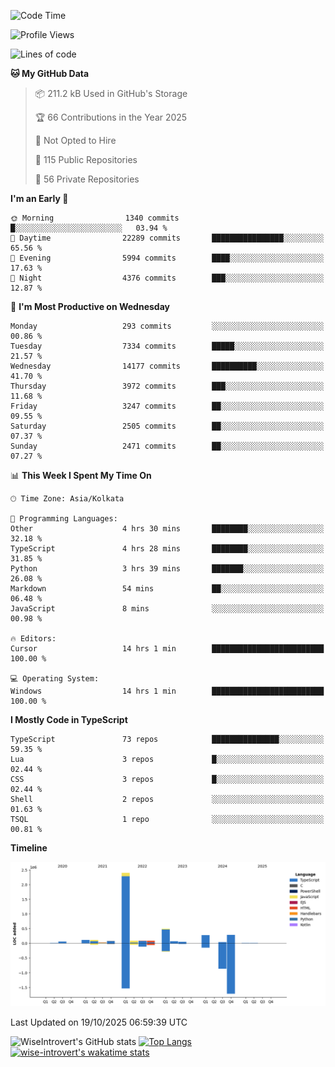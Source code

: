 <!--START_SECTION:waka-->
![Code Time](http://img.shields.io/badge/Code%20Time-4%2C392%20hrs%207%20mins-blue)

![Profile Views](http://img.shields.io/badge/Profile%20Views-0-blue)

![Lines of code](https://img.shields.io/badge/From%20Hello%20World%20I%27ve%20Written-4.2%20million%20lines%20of%20code-blue)

**🐱 My GitHub Data** 

> 📦 211.2 kB Used in GitHub's Storage 
 > 
> 🏆 66 Contributions in the Year 2025
 > 
> 🚫 Not Opted to Hire
 > 
> 📜 115 Public Repositories 
 > 
> 🔑 56 Private Repositories 
 > 
**I'm an Early 🐤** 

```text
🌞 Morning                1340 commits        █░░░░░░░░░░░░░░░░░░░░░░░░   03.94 % 
🌆 Daytime                22289 commits       ████████████████░░░░░░░░░   65.56 % 
🌃 Evening                5994 commits        ████░░░░░░░░░░░░░░░░░░░░░   17.63 % 
🌙 Night                  4376 commits        ███░░░░░░░░░░░░░░░░░░░░░░   12.87 % 
```
📅 **I'm Most Productive on Wednesday** 

```text
Monday                   293 commits         ░░░░░░░░░░░░░░░░░░░░░░░░░   00.86 % 
Tuesday                  7334 commits        █████░░░░░░░░░░░░░░░░░░░░   21.57 % 
Wednesday                14177 commits       ██████████░░░░░░░░░░░░░░░   41.70 % 
Thursday                 3972 commits        ███░░░░░░░░░░░░░░░░░░░░░░   11.68 % 
Friday                   3247 commits        ██░░░░░░░░░░░░░░░░░░░░░░░   09.55 % 
Saturday                 2505 commits        ██░░░░░░░░░░░░░░░░░░░░░░░   07.37 % 
Sunday                   2471 commits        ██░░░░░░░░░░░░░░░░░░░░░░░   07.27 % 
```


📊 **This Week I Spent My Time On** 

```text
🕑︎ Time Zone: Asia/Kolkata

💬 Programming Languages: 
Other                    4 hrs 30 mins       ████████░░░░░░░░░░░░░░░░░   32.18 % 
TypeScript               4 hrs 28 mins       ████████░░░░░░░░░░░░░░░░░   31.85 % 
Python                   3 hrs 39 mins       ███████░░░░░░░░░░░░░░░░░░   26.08 % 
Markdown                 54 mins             ██░░░░░░░░░░░░░░░░░░░░░░░   06.48 % 
JavaScript               8 mins              ░░░░░░░░░░░░░░░░░░░░░░░░░   00.98 % 

🔥 Editors: 
Cursor                   14 hrs 1 min        █████████████████████████   100.00 % 

💻 Operating System: 
Windows                  14 hrs 1 min        █████████████████████████   100.00 % 
```

**I Mostly Code in TypeScript** 

```text
TypeScript               73 repos            ███████████████░░░░░░░░░░   59.35 % 
Lua                      3 repos             █░░░░░░░░░░░░░░░░░░░░░░░░   02.44 % 
CSS                      3 repos             █░░░░░░░░░░░░░░░░░░░░░░░░   02.44 % 
Shell                    2 repos             ░░░░░░░░░░░░░░░░░░░░░░░░░   01.63 % 
TSQL                     1 repo              ░░░░░░░░░░░░░░░░░░░░░░░░░   00.81 % 
```



**Timeline**

![Lines of Code chart](https://raw.githubusercontent.com/wise-introvert/wise-introvert/master/assets/bar_graph.png)


 Last Updated on 19/10/2025 06:59:39 UTC
<!--END_SECTION:waka-->

![WiseIntrovert's GitHub stats](https://github-readme-stats.vercel.app/api?username=wise-introvert&count_private=true&show_icons=true)
[![Top Langs](https://github-readme-stats.vercel.app/api/top-langs/?username=wise-introvert&langs_count=10)](https://github.com/anuraghazra/github-readme-stats)
[![wise-introvert's wakatime stats](https://github-readme-stats.vercel.app/api/wakatime?username=wiseintrovert)](https://github.com/anuraghazra/github-readme-stats)
